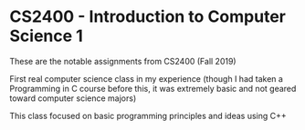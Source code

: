 # CS2400 - Introduction to Computer Science 1
These are the notable assignments from CS2400 (Fall 2019)

First real computer science class in my experience (though I had taken a Programming in C course before this, it was extremely basic and not geared toward computer science majors)

This class focused on basic programming principles and ideas using C++
